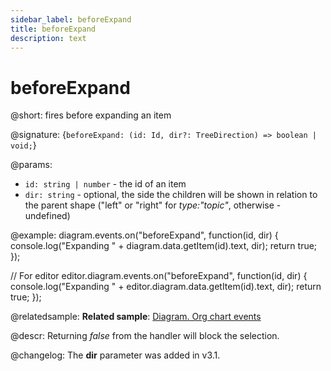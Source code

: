 ```yaml
---
sidebar_label: beforeExpand
title: beforeExpand
description: text
---
```


# beforeExpand

@short: fires before expanding an item

@signature: {`beforeExpand: (id: Id, dir?: TreeDirection) => boolean | void;`}

@params:
- `id: string | number` - the id of an item 
- `dir: string` - optional, the side the children will be shown in relation to the parent shape ("left" or "right" for *type:"topic"*, otherwise - undefined)
  
@example:
diagram.events.on("beforeExpand", function(id, dir) {
    console.log("Expanding " + diagram.data.getItem(id).text, dir);
    return true;
});

// For editor
editor.diagram.events.on("beforeExpand", function(id, dir) {
    console.log("Expanding " + editor.diagram.data.getItem(id).text, dir);
    return true;
});

@relatedsample:
**Related sample**: [Diagram. Org chart events](https://snippet.dhtmlx.com/l38pct7c)

@descr:
Returning *false* from the handler will block the selection.

@changelog: The **dir** parameter was added in v3.1.